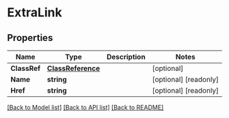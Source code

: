 # ExtraLink

## Properties

Name | Type | Description | Notes
------------ | ------------- | ------------- | -------------
**ClassRef** | [**ClassReference**](ClassReference.md) |  | [optional] 
**Name** | **string** |  | [optional] [readonly] 
**Href** | **string** |  | [optional] [readonly] 

[[Back to Model list]](../README.md#documentation-for-models) [[Back to API list]](../README.md#documentation-for-api-endpoints) [[Back to README]](../README.md)


